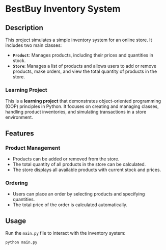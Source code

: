 # BestBuy Inventory System

## Description
This project simulates a simple inventory system for an online store. It includes two main classes:

- **`Product`**: Manages products, including their prices and quantities in stock.
- **`Store`**: Manages a list of products and allows users to add or remove products, make orders, and view the total quantity of products in the store.

### Learning Project
This is a **learning project** that demonstrates object-oriented programming (OOP) principles in Python. It focuses on creating and managing classes, handling product inventories, and simulating transactions in a store environment.

## Features

### Product Management
- Products can be added or removed from the store.
- The total quantity of all products in the store can be calculated.
- The store displays all available products with current stock and prices.

### Ordering
- Users can place an order by selecting products and specifying quantities.
- The total price of the order is calculated automatically.

## Usage
Run the `main.py` file to interact with the inventory system:

```bash
python main.py

